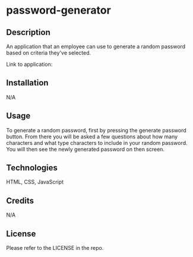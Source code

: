 # password-generator


## Description

An application that an employee can use to generate a random password based on criteria they've selected.

Link to application: 

## Installation

N/A

## Usage

To generate a random password, first by pressing the generate password button. From there you will be asked a few questions about how many characters and what type characters to include in your random password. You will then see the newly generated password on then screen.

## Technologies

HTML, CSS, JavaScript

## Credits

N/A

## License

Please refer to the LICENSE in the repo.